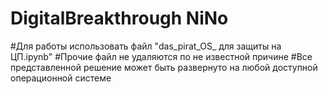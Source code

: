 # DigitalBreakthrough NiNo
#Для работы использовать файл "das_pirat_OS_ для защиты на ЦП.ipynb"
#Прочие файл не удаляются по не известной причине
#Все представленной решение может быть развернуто на любой доступной операционной системе
